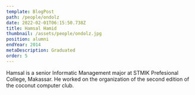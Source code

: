 ```yaml
---
template: BlogPost
path: /people/ondolz
date: 2022-02-01T06:15:50.738Z
title: Hamsal Hamid
thumbnail: /assets/people/ondolz.jpg
position: alumni
endYear: 2014
metaDescription: Graduated
order: 5
---
```


Hamsal is a senior Informatic Management major at STMIK Prefesional College, Makassar. He worked on the organization of the second edition of the coconut computer club.

